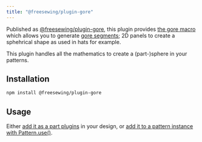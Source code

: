 ```yaml
---
title: "@freesewing/plugin-gore"
---
```


Published as [@freesewing/plugin-gore][1], this plugin provides [the gore
macro](/reference/api/macros/gore) which allows you to generate [gore
segments](https://en.wikipedia.org/wiki/Gore_\(segment\)); 2D panels to create
a sphehrical shape as used in hats for example.

This plugin handles all the mathematics to create a (part-)sphere in your
patterns.

## Installation

```sh
npm install @freesewing/plugin-gore
```

## Usage

Either [add it as a part plugins](/reference/api/part/config/plugins) in your
design, or [add it to a pattern instance with
Pattern.use()](/reference/api/pattern/use).

[1]: https://www.npmjs.com/package/@freesewing/plugin-gore

